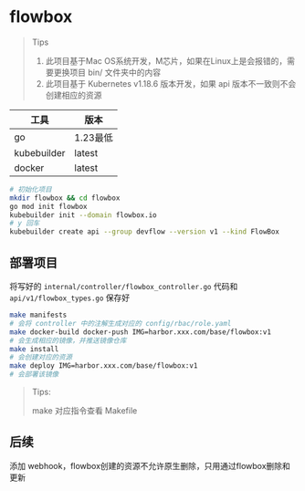 # flowbox

> Tips
> 
> 1. 此项目基于Mac OS系统开发，M芯片，如果在Linux上是会报错的，需要更换项目 bin/ 文件夹中的内容
> 2. 此项目基于 Kubernetes v1.18.6 版本开发，如果 api 版本不一致则不会创建相应的资源

| 工具          | 版本     |
|-------------|--------|
| go          | 1.23最低 |
| kubebuilder | latest |
| docker      | latest |

```bash
# 初始化项目
mkdir flowbox && cd flowbox
go mod init flowbox
kubebuilder init --domain flowbox.io
# y 回车
kubebuilder create api --group devflow --version v1 --kind FlowBox
```

## 部署项目

将写好的 `internal/controller/flowbox_controller.go` 代码和 `api/v1/flowbox_types.go` 保存好

```bash
make manifests 
# 会将 controller 中的注解生成对应的 config/rbac/role.yaml
make docker-build docker-push IMG=harbor.xxx.com/base/flowbox:v1
# 会生成相应的镜像，并推送镜像仓库
make install 
# 会创建对应的资源
make deploy IMG=harbor.xxx.com/base/flowbox:v1
# 会部署该镜像
```
> Tips:
> 
> make 对应指令查看 Makefile

## 后续

添加 webhook，flowbox创建的资源不允许原生删除，只用通过flowbox删除和更新